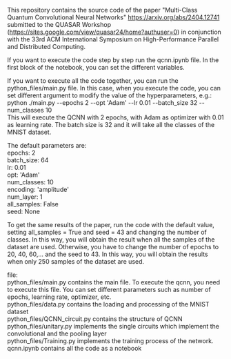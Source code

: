 This repository contains the source code of the paper "Multi-Class Quantum Convolutional Neural Networks" https://arxiv.org/abs/2404.12741
submitted to the QUASAR Workshop (https://sites.google.com/view/quasar24/home?authuser=0) in conjunction with the 33rd ACM International
Symposium on High-Performance Parallel and Distributed Computing.

If you want to execute the code step by step run the qcnn.ipynb file. In the first block of the notebook, you can set the different variables.

If you want to execute all the code together, you can run the python_files/main.py file. 
In this case, when you execute the code, you can set different argument to modify the value of the hyperparameters, e.g.: <br />
python ./main.py --epochs 2 --opt 'Adam' --lr 0.01 --batch_size 32 --num_classes 10 <br />
This will execute the QCNN with 2 epochs, with Adam as optimizer with 0.01 as learning rate. The batch size is 32 and it will take all the classes of the MNIST dataset.

The default parameters are: <br />
epochs: 2 <br />
batch_size: 64 <br />
lr: 0.01 <br />
opt: 'Adam' <br />
num_classes: 10 <br />
encoding: 'amplitude' <br />
num_layer: 1 <br />
all_samples: False <br />
seed: None <br />

To get the same results of the paper, run the code with the default value, setting all_samples = True and seed = 43 and changing the number of classes.
In this way, you will obtain the result when all the samples of the dataset are used.
Otherwise, you have to change the number of epochs to 20, 40, 60,... and the seed to 43.
In this way, you will obtain the results when only 250 samples of the dataset are used.


file: <br />
python_files/main.py contains the main file. To execute the qcnn, you need to execute this file. You can set different parameters such as number of epochs,
learning rate, optimizer, etc. <br />
python_files/data.py contains the loading and processing of the MNIST dataset <br />
python_files/QCNN_circuit.py contains the structure of QCNN  <br />
python_files/unitary.py implements the single circuits which implement the convolutional and the pooling layer <br />
python_files/Training.py implements the training process of the network. <br />
qcnn.ipynb contains all the code as a notebook

